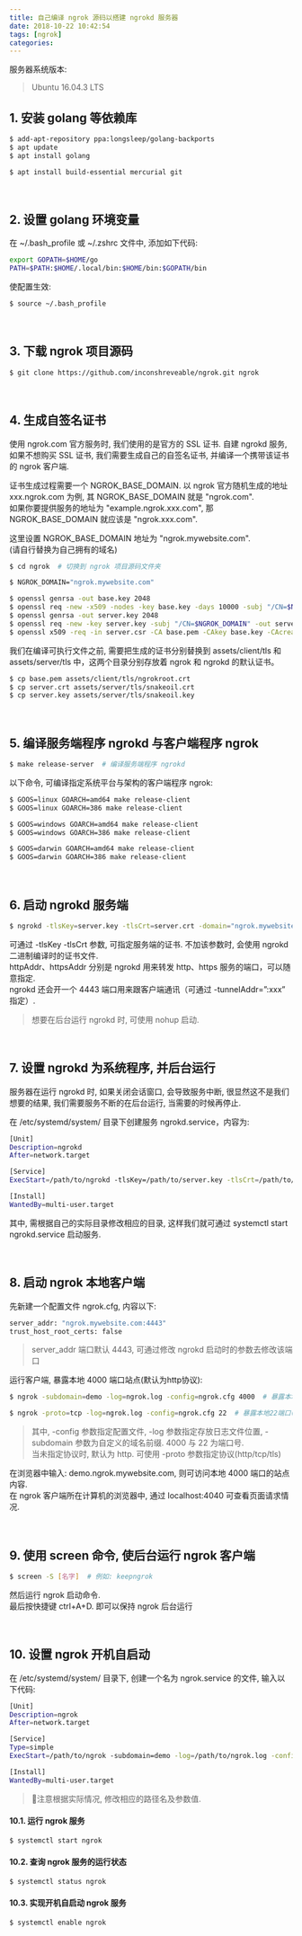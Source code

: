```yaml
---
title: 自己编译 ngrok 源码以搭建 ngrokd 服务器
date: 2018-10-22 10:42:54
tags: [ngrok]
categories:
---
```


服务器系统版本: 

> Ubuntu 16.04.3 LTS

## 1. 安装 golang 等依赖库

```bash
$ add-apt-repository ppa:longsleep/golang-backports
$ apt update
$ apt install golang

$ apt install build-essential mercurial git
```

<br/>

<!-- more -->

## 2. 设置 golang 环境变量

在 ~/.bash_profile 或 ~/.zshrc 文件中, 添加如下代码:

```bash
export GOPATH=$HOME/go
PATH=$PATH:$HOME/.local/bin:$HOME/bin:$GOPATH/bin
```

使配置生效:

```bash
$ source ~/.bash_profile
```

<br/>

## 3. 下载 ngrok 项目源码

```bash
$ git clone https://github.com/inconshreveable/ngrok.git ngrok
```

<br/>

## 4. 生成自签名证书

使用 ngrok.com 官方服务时, 我们使用的是官方的 SSL 证书. 自建 ngrokd 服务, 如果不想购买 SSL 证书, 我们需要生成自己的自签名证书, 并编译一个携带该证书的 ngrok 客户端.

证书生成过程需要一个 NGROK_BASE_DOMAIN. 以 ngrok 官方随机生成的地址 xxx.ngrok.com 为例, 其 NGROK_BASE_DOMAIN 就是 "ngrok.com".  
如果你要提供服务的地址为 "example.ngrok.xxx.com", 那 NGROK_BASE_DOMAIN 就应该是 "ngrok.xxx.com".

这里设置 NGROK_BASE_DOMAIN 地址为 "ngrok.mywebsite.com".  
(请自行替换为自己拥有的域名)

```bash
$ cd ngrok  # 切换到 ngrok 项目源码文件夹

$ NGROK_DOMAIN="ngrok.mywebsite.com"

$ openssl genrsa -out base.key 2048
$ openssl req -new -x509 -nodes -key base.key -days 10000 -subj "/CN=$NGROK_DOMAIN" -out base.pem
$ openssl genrsa -out server.key 2048
$ openssl req -new -key server.key -subj "/CN=$NGROK_DOMAIN" -out server.csr
$ openssl x509 -req -in server.csr -CA base.pem -CAkey base.key -CAcreateserial -days 10000 -out server.crt
```

我们在编译可执行文件之前, 需要把生成的证书分别替换到 assets/client/tls 和 assets/server/tls 中，这两个目录分别存放着 ngrok 和 ngrokd 的默认证书。

```bash
$ cp base.pem assets/client/tls/ngrokroot.crt
$ cp server.crt assets/server/tls/snakeoil.crt
$ cp server.key assets/server/tls/snakeoil.key
```

<br/>

## 5. 编译服务端程序 ngrokd 与客户端程序 ngrok

```bash
$ make release-server  # 编译服务端程序 ngrokd
```

以下命令, 可编译指定系统平台与架构的客户端程序 ngrok:

```bash
$ GOOS=linux GOARCH=amd64 make release-client
$ GOOS=linux GOARCH=386 make release-client

$ GOOS=windows GOARCH=amd64 make release-client
$ GOOS=windows GOARCH=386 make release-client

$ GOOS=darwin GOARCH=amd64 make release-client
$ GOOS=darwin GOARCH=386 make release-client
```

<br/>

## 6. 启动 ngrokd 服务端

```bash
$ ngrokd -tlsKey=server.key -tlsCrt=server.crt -domain="ngrok.mywebsite.com" -httpAddr=":8088" -httpsAddr=":8089"
```

可通过 -tlsKey -tlsCrt 参数, 可指定服务端的证书. 不加该参数时, 会使用 ngrokd 二进制编译时的证书文件.  
httpAddr、httpsAddr 分别是 ngrokd 用来转发 http、https 服务的端口，可以随意指定.  
ngrokd 还会开一个 4443 端口用来跟客户端通讯（可通过 -tunnelAddr=”:xxx” 指定）.  

> 想要在后台运行 ngrokd 时, 可使用 nohup 启动.

<br/>

## 7. 设置 ngrokd 为系统程序, 并后台运行

服务器在运行 ngrokd 时, 如果关闭会话窗口, 会导致服务中断, 很显然这不是我们想要的结果, 我们需要服务不断的在后台运行, 当需要的时候再停止.

在 /etc/systemd/system/ 目录下创建服务 ngrokd.service，内容为:

```bash
[Unit]
Description=ngrokd
After=network.target

[Service]
ExecStart=/path/to/ngrokd -tlsKey=/path/to/server.key -tlsCrt=/path/to/server.crt -domain="ngrok.mywebsite.com" -httpAddr=":8088" -httpsAddr=":8089"

[Install]
WantedBy=multi-user.target
```

其中, 需根据自己的实际目录修改相应的目录, 这样我们就可通过 systemctl start ngrokd.service 启动服务.

<br/>

## 8. 启动 ngrok 本地客户端

先新建一个配置文件 ngrok.cfg, 内容以下:

```bash
server_addr: "ngrok.mywebsite.com:4443"  
trust_host_root_certs: false  
```

> server_addr 端口默认 4443, 可通过修改 ngrokd 启动时的参数去修改该端口

运行客户端, 暴露本地 4000 端口站点(默认为http协议):

```bash
$ ngrok -subdomain=demo -log=ngrok.log -config=ngrok.cfg 4000  # 暴露本地4000端口(默认http协议)

$ ngrok -proto=tcp -log=ngrok.log -config=ngrok.cfg 22  # 暴露本地22端口(tcp协议)
```


> 其中, -config 参数指定配置文件, -log 参数指定存放日志文件位置, -subdomain 参数为自定义的域名前缀. 4000 与 22 为端口号.  
> 当未指定协议时, 默认为 http. 可使用 -proto 参数指定协议(http/tcp/tls)

在浏览器中输入: demo.ngrok.mywebsite.com, 则可访问本地 4000 端口的站点内容.  
在 ngrok 客户端所在计算机的浏览器中, 通过 localhost:4040 可查看页面请求情况.

<br/>

## 9. 使用 screen 命令, 使后台运行 ngrok 客户端

```bash
$ screen -S [名字]  # 例如: keepngrok
```

然后运行 ngrok 启动命令.  
最后按快捷键 ctrl+A+D. 即可以保持 ngrok 后台运行

<br/>

## 10. 设置 ngrok 开机自启动

在 /etc/systemd/system/ 目录下, 创建一个名为 ngrok.service 的文件, 输入以下代码:

```bash
[Unit]
Description=ngrok
After=network.target

[Service]
Type=simple
ExecStart=/path/to/ngrok -subdomain=demo -log=/path/to/ngrok.log -config=/path/to/ngrok.cfg 4000

[Install]
WantedBy=multi-user.target
```

> 注意根据实际情况, 修改相应的路径名及参数值.

#### 10.1. 运行 ngrok 服务
```bash
$ systemctl start ngrok
```

#### 10.2. 查询 ngrok 服务的运行状态
```bash
$ systemctl status ngrok
```

#### 10.3. 实现开机自启动 ngrok 服务
```bash
$ systemctl enable ngrok
```

